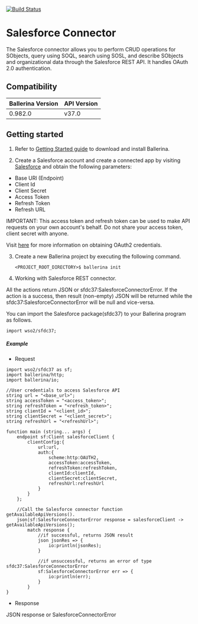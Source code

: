 [![Build Status](https://travis-ci.org/wso2-ballerina/package-salesforce.svg?branch=master)](https://travis-ci.org/wso2-ballerina/package-salesforce)

# Salesforce Connector

The Salesforce connector allows you to perform CRUD operations for SObjects, query using SOQL, search using SOSL, and
describe SObjects and organizational data through the Salesforce REST API. It handles OAuth 2.0 authentication.

## Compatibility

| Ballerina Version  | API Version  |
| ------------------ | ------------ |
| 0.982.0            |   v37.0      |
 

## Getting started

1. Refer to [Getting Started guide](https://ballerina.io/learn/getting-started/) to download and install Ballerina.

2. Create a Salesforce account and create a connected app by visiting [Salesforce](https://www.salesforce.com) 
and obtain the following parameters:
* Base URl (Endpoint)
* Client Id
* Client Secret
* Access Token
* Refresh Token
* Refresh URL

IMPORTANT: This access token and refresh token can be used to make API requests on your own account's behalf. 
Do not share your access token, client secret with anyone.

Visit [here](https://help.salesforce.com/articleView?id=remoteaccess_authenticate_overview.htm) 
for more information on obtaining OAuth2 credentials.

3. Create a new Ballerina project by executing the following command.

   ```shell
   <PROJECT_ROOT_DIRECTORY>$ ballerina init
   ```

4. Working with Salesforce REST connector.

All the actions return JSON or sfdc37:SalesforceConnectorError. If the action is a success, 
then result (non-empty) JSON will be returned while the sfdc37:SalesforceConnectorError will be null and vice-versa.

You can import the Salesforce package(sfdc37) to your Ballerina program as follows.

```ballerina
import wso2/sfdc37;
```

##### Example
 * Request

```ballerina
import wso2/sfdc37 as sf;
import ballerina/http;
import ballerina/io;

//User credentials to access Salesforce API
string url = "<base_url>";
string accessToken = "<access_token>";
string refreshToken = "<refresh_token>";
string clientId = "<client_id>";
string clientSecret = "<client_secret>";
string refreshUrl = "<refreshUrl>";

function main (string... args) {
    endpoint sf:Client salesforceClient {
        clientConfig:{
            url:url,
            auth:{
                scheme:http:OAUTH2,
                accessToken:accessToken,
                refreshToken:refreshToken,
                clientId:clientId,
                clientSecret:clientSecret,
                refreshUrl:refreshUrl
            }
        }
    };

    //Call the Salesforce connector function getAvailableApiVersions().
    json|sf:SalesforceConnectorError response = salesforceClient -> getAvailableApiVersions();
        match response {
            //if successful, returns JSON result
            json jsonRes => {
                io:println(jsonRes);
            }

            //if unsuccessful, returns an error of type sfdc37:SalesforceConnectorError
            sf:SalesforceConnectorError err => {
                io:println(err);
            }
        }
}
```

* Response

JSON response or SalesforceConnectorError
